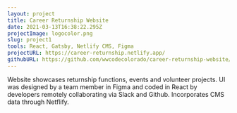 ```yaml
---
layout: project
title: Career Returnship Website
date: 2021-03-13T16:38:22.295Z
projectImage: logocolor.png
slug: project1
tools: React, Gatsby, Netlify CMS, Figma
projectURL: https://career-returnship.netlify.app/
githubURL: https://github.com/wwcodecolorado/career-returnship-website/tree/master/src/components
---
```

Website showcases returnship functions, events and volunteer projects.  UI was designed by a team member in Figma and coded in React by developers remotely collaborating via Slack and Github.  Incorporates CMS data through Netflify.
